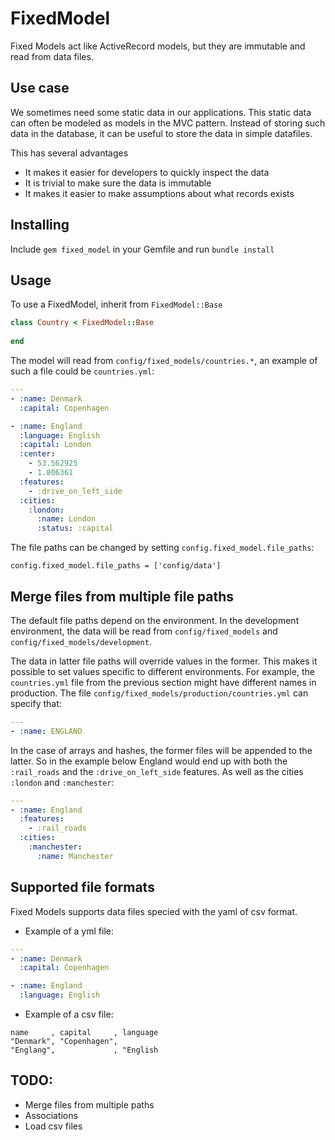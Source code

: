 FixedModel
==========

Fixed Models act like ActiveRecord models, but they are immutable and read from
data files.

Use case
-------
We sometimes need some static data in our applications. This static data can
often be modeled as models in the MVC pattern. Instead of storing such data in
the database, it can be useful to store the data in simple datafiles.

This has several advantages

- It makes it easier for developers to quickly inspect the data
- It is trivial to make sure the data is immutable
- It makes it easier to make assumptions about what records exists

Installing
-----------
Include `gem fixed_model` in your Gemfile and run `bundle install`

Usage
-----------

To use a FixedModel, inherit from `FixedModel::Base`
```ruby
class Country < FixedModel::Base
  
end
```

The model will read from `config/fixed_models/countries.*`, an example of
such a file could be `countries.yml`:

```yaml
---
- :name: Denmark
  :capital: Copenhagen

- :name: England
  :language: English
  :capital: London
  :center:
    - 53.562925
    - 1.806361
  :features:
    - :drive_on_left_side
  :cities:
    :london:
      :name: London
      :status: :capital
```

The file paths can be changed by setting `config.fixed_model.file_paths`:

```
config.fixed_model.file_paths = ['config/data']
```

Merge files from multiple file paths
------------------------------------

The default file paths depend on the environment. In the development
environment, the data will be read from `config/fixed_models` and
`config/fixed_models/development`.

The data in latter file paths will override values in the former. This makes it
possible to set values specific to different environments. For example, the
`countries.yml` file from the previous section might have different names
in production. The file `config/fixed_models/production/countries.yml` can
specify that:

```yaml
---
- :name: ENGLAND
```

In the case of arrays and hashes, the former files will be appended to the
latter. So in the example below England would end up with both the
`:rail_roads` and the `:drive_on_left_side` features. As well as the cities
`:london` and `:manchester`:

```yaml
---
- :name: England
  :features:
    - :rail_roads
  :cities:
    :manchester:
      :name: Manchester
```

Supported file formats
----------------------
Fixed Models supports data files specied with the yaml of csv format.

- Example of a yml file:
```yaml
---
- :name: Denmark
  :capital: Copenhagen

- :name: England
  :language: English
```

- Example of a csv file:
```csv
name     , capital     , language
"Denmark", "Copenhagen",        
"Englang",             , "English
```

TODO:
-----------
- Merge files from multiple paths
- Associations
- Load csv files
